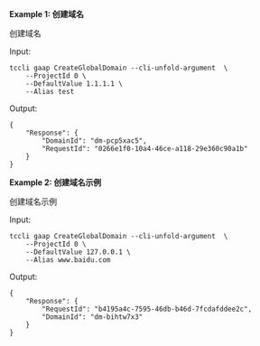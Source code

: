 **Example 1: 创建域名**

创建域名

Input: 

```
tccli gaap CreateGlobalDomain --cli-unfold-argument  \
    --ProjectId 0 \
    --DefaultValue 1.1.1.1 \
    --Alias test
```

Output: 
```
{
    "Response": {
        "DomainId": "dm-pcp5xac5",
        "RequestId": "0266e1f0-10a4-46ce-a118-29e360c90a1b"
    }
}
```

**Example 2: 创建域名示例**

创建域名示例

Input: 

```
tccli gaap CreateGlobalDomain --cli-unfold-argument  \
    --ProjectId 0 \
    --DefaultValue 127.0.0.1 \
    --Alias www.baidu.com
```

Output: 
```
{
    "Response": {
        "RequestId": "b4195a4c-7595-46db-b46d-7fcdafddee2c",
        "DomainId": "dm-bihtw7x3"
    }
}
```

